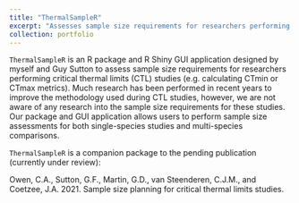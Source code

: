 ```yaml
---
title: "ThermalSampleR"
excerpt: "Assesses sample size requirements for researchers performing critical thermal limits (CTL) studies <br/><img src='/images/500x300.png'>"
collection: portfolio
---
```


`ThermalSampleR` is an R package and R Shiny GUI application designed by myself and Guy Sutton
to assess sample size requirements for researchers performing
critical thermal limits (CTL) studies (e.g. calculating CTmin or CTmax
metrics). Much research has been performed in recent years to improve
the methodology used during CTL studies, however, we are not aware of
any research into the sample size requirements for these studies. Our
package and GUI application allows users to perform sample size assessments for both
single-species studies and multi-species comparisons.

`ThermalSampleR` is a companion package to the pending publication
(currently under review):

Owen, C.A., Sutton, G.F., Martin, G.D., van Steenderen, C.J.M., and
Coetzee, J.A. 2021. Sample size planning for critical thermal limits studies.
